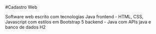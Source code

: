 #Cadastro Web

Software web escrito com tecnologias Java
frontend - HTML, CSS, Javascript com estilos em Bootstrap 5
backend - Java com APIs java e banco de dados H2
